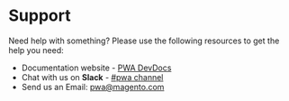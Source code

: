 # Support

Need help with something? Please use the following resources to get the help you need:

-   Documentation website - [PWA DevDocs]
-   Chat with us on **Slack** - [#pwa channel]
-   Send us an Email: pwa@magento.com

[pwa devdocs]: https://magento-research.github.io/pwa-devdocs/
[#pwa channel]: https://magentocommeng.slack.com/messages/C71HNKYS2
